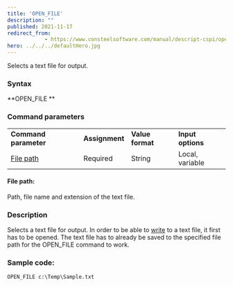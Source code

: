 ```yaml
---
title: 'OPEN_FILE'
description: ""
published: 2021-11-17
redirect_from: 
            - https://www.consteelsoftware.com/manual/descript-cspi/open_file/
hero: ../../../defaultHero.jpg
---
```

<!-- wp:paragraph -->

Selects a text file for output.

<!-- /wp:paragraph -->

<!-- wp:heading {"level":3} -->

### Syntax

<!-- /wp:heading -->

<!-- wp:paragraph -->

**OPEN_FILE **

<!-- /wp:paragraph -->

<!-- wp:heading {"level":3} -->

### Command parameters

<!-- /wp:heading -->

<!-- wp:table {"className":"is-style-stripes"} -->

|                         |                |                  |                   |
| ----------------------- | -------------- | ---------------- | ----------------- |
| **Command parameter**   | **Assignment** | **Value format** | **Input options** |
| [File path](#File-path) | Required       | String           | Local, variable   |

<!-- /wp:table -->

<!-- wp:heading {"level":4} -->

#### File path:

<!-- /wp:heading -->

<!-- wp:paragraph -->

Path, file name and extension of the text file.

<!-- /wp:paragraph -->

<!-- wp:heading {"level":3} -->

### Description

<!-- /wp:heading -->

<!-- wp:paragraph -->

Selects a text file for output. In order to be able to [write](https://consteelsoftware.com/manual/descript-cspi/write_file/) to a text file, it first has to be opened. The text file has to already be saved to the specified file path for the OPEN_FILE command to work.

<!-- /wp:paragraph -->

<!-- wp:heading {"level":3} -->

### Sample code:

<!-- /wp:heading -->

<!-- wp:loos-hcb/code-block -->

```
OPEN_FILE c:\Temp\Sample.txt
```

<!-- /wp:loos-hcb/code-block -->
